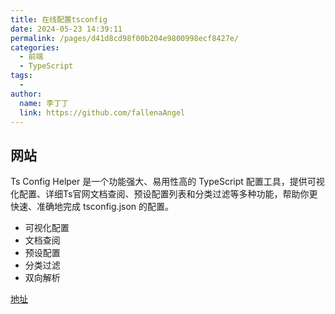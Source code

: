 ```yaml
---
title: 在线配置tsconfig
date: 2024-05-23 14:39:11
permalink: /pages/d41d8cd98f00b204e9800998ecf8427e/
categories:
  - 前端
  - TypeScript
tags:
  - 
author: 
  name: 李丁丁
  link: https://github.com/fallenaAngel
---
```


## 网站

Ts Config Helper 是一个功能强大、易用性高的 TypeScript 配置工具，提供可视化配置、详细Ts官网文档查阅、预设配置列表和分类过滤等多种功能，帮助你更快速、准确地完成 tsconfig.json 的配置。

* 可视化配置
* 文档查阅
* 预设配置
* 分类过滤
* 双向解析

[地址](https://tsconfiger.netlify.app/)
